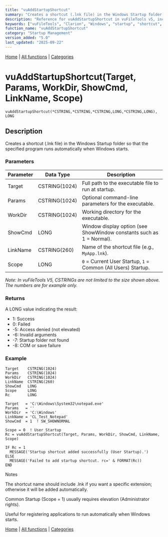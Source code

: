 ```yaml
---
title: "vuAddStartupShortcut"
summary: "Creates a shortcut (.lnk file) in the Windows Startup folder so that the specified program runs automatically when Windows starts."
description: "Reference for vuAddStartupShortcut in vuFileTools v5, including prototype, parameters, return values, and usage examples."
keywords: ["vuFileTools", "Clarion", "Windows", "startup", "shortcut", "ShellLink", "IShellLink", "lnk", "automation", "developer tools"]
function_name: "vuAddStartupShortcut"
category: "Startup Management"
version_added: "5.0"
last_updated: "2025-09-22"
---
```


[Home](../index.md) | [All functions](index.md) | [Categories](../categories/index.md)

# vuAddStartupShortcut(Target, Params, WorkDir, ShowCmd, LinkName, Scope)

```Prototype
vuAddStartupShortcut(*CSTRING,*CSTRING,*CSTRING,LONG,*CSTRING,LONG), LONG
```

## Description
Creates a shortcut (.lnk file) in the Windows Startup folder so that the specified program runs automatically when Windows starts.

### Parameters

| Parameter | Data Type    | Description                                                                 |
|-----------|--------------|-----------------------------------------------------------------------------|
| Target    | CSTRING(1024)| Full path to the executable file to run at startup.                         |
| Params    | CSTRING(1024)| Optional command-line parameters for the executable.                        |
| WorkDir   | CSTRING(1024)| Working directory for the executable.                                       |
| ShowCmd   | LONG         | Window display option (see ShowWindow constants such as 1 = Normal).        |
| LinkName  | CSTRING(260) | Name of the shortcut file (e.g., `MyApp.lnk`).                              |
| Scope     | LONG         | `0` = Current User Startup, `1` = Common (All Users) Startup.               |

_Note: In vuFileTools V5, CSTRINGs are not limited to the size shown above. The numbers are for example only._

### Returns
A LONG value indicating the result:

- 1: Success  
- 0: Failed  
- -5: Access denied (not elevated)  
- -6: Invalid arguments  
- -7: Startup folder not found  
- -8: COM or save failure  

### Example

```Clarion
Target    CSTRING(1024)
Params    CSTRING(1024)
WorkDir   CSTRING(1024)
LinkName  CSTRING(260)
ShowCmd   LONG
Scope     LONG
Rc        LONG

Target   = 'C:\Windows\System32\notepad.exe'
Params   = ''
WorkDir  = 'C:\Windows'
LinkName = 'CL_Test_Notepad'
ShowCmd  = 1  ! SW_SHOWNORMAL

Scope = 0  ! User Startup
Rc = vuAddStartupShortcut(Target, Params, WorkDir, ShowCmd, LinkName, Scope)

IF Rc = 1
  MESSAGE('Startup shortcut added successfully (User Startup).')
ELSE
  MESSAGE('Failed to add startup shortcut. rc=' & FORMAT(Rc))
END

```
Notes

The shortcut name should include .lnk if you want a specific extension; otherwise it will be added automatically.

Common Startup (Scope = 1) usually requires elevation (Administrator rights).

Useful for registering applications to run automatically when Windows starts.

[Home](../index.md) | [All functions](index.md) | [Categories](../categories/index.md)
